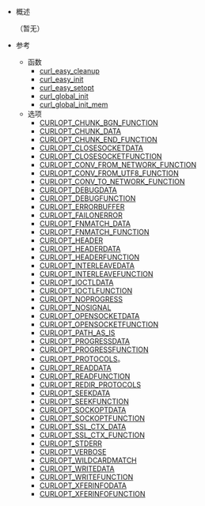 * 概述

	（暂无）

* 参考
	* 函数 
		* [curl_easy_cleanup](source/reference/function/curl_easy_cleanup.md)
		* [curl_easy_init](source/reference/function/curl_easy_init.md)
		* [curl_easy_setopt](source/reference/function/curl_easy_setopt.md)
		* [curl_global_init](source/reference/function/curl_global_init.md)
		* [curl_global_init_mem](source/reference/function/curl_global_init_mem.md)
	* 选项
		* [CURLOPT_CHUNK_BGN_FUNCTION](source/reference/option/CURLOPT_CHUNK_BGN_FUNCTION.md)
		* [CURLOPT_CHUNK_DATA](source/reference/option/CURLOPT_CHUNK_DATA.md)
		* [CURLOPT_CHUNK_END_FUNCTION](source/reference/option/CURLOPT_CHUNK_END_FUNCTION.md)
		* [CURLOPT_CLOSESOCKETDATA](source/reference/option/CURLOPT_CLOSESOCKETDATA.md)
		* [CURLOPT_CLOSESOCKETFUNCTION](source/reference/option/CURLOPT_CLOSESOCKETFUNCTION.md)
		* [CURLOPT_CONV_FROM_NETWORK_FUNCTION](source/reference/option/CURLOPT_CONV_FROM_NETWORK_FUNCTION.md)
		* [CURLOPT_CONV_FROM_UTF8_FUNCTION](source/reference/option/CURLOPT_CONV_FROM_UTF8_FUNCTION.md)
		* [CURLOPT_CONV_TO_NETWORK_FUNCTION](source/reference/option/CURLOPT_CONV_TO_NETWORK_FUNCTION.md)
		* [CURLOPT_DEBUGDATA](source/reference/option/CURLOPT_DEBUGDATA.md)
		* [CURLOPT_DEBUGFUNCTION](source/reference/option/CURLOPT_DEBUGFUNCTION.md)
		* [CURLOPT_ERRORBUFFER](source/reference/option/CURLOPT_ERRORBUFFER.md)
		* [CURLOPT_FAILONERROR](source/reference/option/CURLOPT_FAILONERROR.md)
		* [CURLOPT_FNMATCH_DATA](source/reference/option/CURLOPT_FNMATCH_DATA.md)
		* [CURLOPT_FNMATCH_FUNCTION](source/reference/option/CURLOPT_FNMATCH_FUNCTION.md)
		* [CURLOPT_HEADER](source/reference/option/CURLOPT_HEADER.md)
		* [CURLOPT_HEADERDATA](source/reference/option/CURLOPT_HEADERDATA.md)
		* [CURLOPT_HEADERFUNCTION](source/reference/option/CURLOPT_HEADERFUNCTION.md)
		* [CURLOPT_INTERLEAVEDATA](source/reference/option/CURLOPT_INTERLEAVEDATA.md)
		* [CURLOPT_INTERLEAVEFUNCTION](source/reference/option/CURLOPT_INTERLEAVEFUNCTION.md)
		* [CURLOPT_IOCTLDATA](source/reference/option/CURLOPT_IOCTLDATA.md)
		* [CURLOPT_IOCTLFUNCTION](source/reference/option/CURLOPT_IOCTLFUNCTION.md)
		* [CURLOPT_NOPROGRESS](source/reference/option/CURLOPT_NOPROGRESS.md)
		* [CURLOPT_NOSIGNAL](source/reference/option/CURLOPT_NOSIGNAL.md)
		* [CURLOPT_OPENSOCKETDATA](source/reference/option/CURLOPT_OPENSOCKETDATA.md)
		* [CURLOPT_OPENSOCKETFUNCTION](source/reference/option/CURLOPT_OPENSOCKETFUNCTION.md)
		* [CURLOPT_PATH_AS_IS](source/reference/option/CURLOPT_PATH_AS_IS.md)
		* [CURLOPT_PROGRESSDATA](source/reference/option/CURLOPT_PROGRESSDATA.md)
		* [CURLOPT_PROGRESSFUNCTION](source/reference/option/CURLOPT_PROGRESSFUNCTION.md)
		* [CURLOPT_PROTOCOLS](source/reference/option/CURLOPT_PROTOCOLS.md)。
		* [CURLOPT_READDATA](source/reference/option/CURLOPT_READDATA.md)
		* [CURLOPT_READFUNCTION](source/reference/option/CURLOPT_READFUNCTION.md)
		* [CURLOPT_REDIR_PROTOCOLS](source/reference/option/CURLOPT_REDIR_PROTOCOLS.md)
		* [CURLOPT_SEEKDATA](source/reference/option/CURLOPT_SEEKDATA.md)
		* [CURLOPT_SEEKFUNCTION](source/reference/option/CURLOPT_SEEKFUNCTION.md)
		* [CURLOPT_SOCKOPTDATA](source/reference/option/CURLOPT_SOCKOPTDATA.md)
		* [CURLOPT_SOCKOPTFUNCTION](source/reference/option/CURLOPT_SOCKOPTFUNCTION.md)
		* [CURLOPT_SSL_CTX_DATA](source/reference/option/CURLOPT_SSL_CTX_DATA.md)
		* [CURLOPT_SSL_CTX_FUNCTION](source/reference/option/CURLOPT_SSL_CTX_FUNCTION.md)
		* [CURLOPT_STDERR](source/reference/option/CURLOPT_STDERR.md)
		* [CURLOPT_VERBOSE](source/reference/option/CURLOPT_VERBOSE.md)
		* [CURLOPT_WILDCARDMATCH](source/reference/option/CURLOPT_WILDCARDMATCH.md)
		* [CURLOPT_WRITEDATA](source/reference/option/CURLOPT_WRITEDATA.md)
		* [CURLOPT_WRITEFUNCTION](source/reference/option/CURLOPT_WRITEFUNCTION.md)
		* [CURLOPT_XFERINFODATA](source/reference/option/CURLOPT_XFERINFODATA.md)
		* [CURLOPT_XFERINFOFUNCTION](source/reference/option/CURLOPT_XFERINFOFUNCTION.md)
